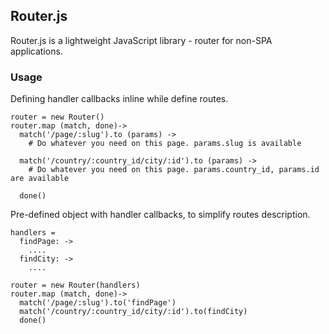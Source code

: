 ## Router.js

 Router.js is a lightweight JavaScript library - router for non-SPA applications.

### Usage

Defining handler callbacks inline while define routes.
```
router = new Router()
router.map (match, done)->
  match('/page/:slug').to (params) ->
    # Do whatever you need on this page. params.slug is available

  match('/country/:country_id/city/:id').to (params) ->
    # Do whatever you need on this page. params.country_id, params.id are available

  done()
```

Pre-defined object with handler callbacks, to simplify routes description.
```
handlers =
  findPage: ->
    ....
  findCity: ->
    ....

router = new Router(handlers)
router.map (match, done)->
  match('/page/:slug').to('findPage')
  match('/country/:country_id/city/:id').to(findCity)
  done()
```

